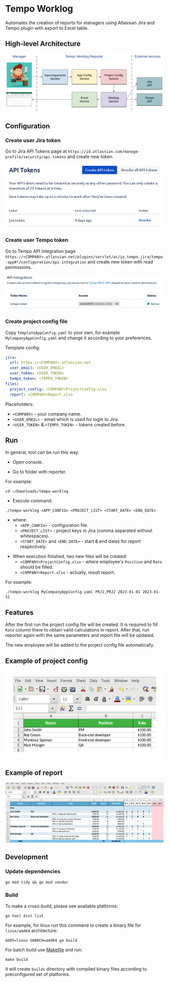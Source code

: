 # Tempo Worklog
Automates the creation of reports for managers using Atlassian Jira and Tempo plugin with export to Excel table.

## High-level Architecture

![alt](docs/arch.png)

## Configuration

### Create user Jira token
Go to Jira API Tokens page at `https://id.atlassian.com/manage-profile/security/api-tokens` and create new token.

![alt](docs/jira-token.png)

### Create user Tempo token
Go to Tempo API Integration page `https://<COMPANY>.atlassian.net/plugins/servlet/ac/io.tempo.jira/tempo-app#!/configuration/api-integration` and create new token with read permissions.

![alt](docs/tempo-token.png)

### Create project config file
Copy `TemplateAppConfig.yaml` to your own, for example `MyCompanyAppConfig.yaml` and change it according to your preferences.

Template config:
```yaml
jira:
  url: https://<COMPANY>.atlassian.net
  user_email: <USER_EMAIL>
  user_token: <USER_TOKEN>
  tempo_token: <TEMPO_TOKEN>
files:
  project_config: <COMPANY>ProjectConfig.xlsx
  report: <COMPANY>Report.xlsx
```

Placeholders:
- `<COMPANY>` - your company name.
- `<USER_EMAIL>` - email which is used for login to Jira.
- `<USER_TOKEN>` & `<TEMPO_TOKEN>` - tokens created before.

## Run
In general, tool can be run this way:

- Open console.

- Go to folder with reporter.

For example:
```text
cd ~/Downloads/tempo-worklog
```

- Execute command:
```text
./tempo-worklog <APP_CONFIG> <PROJECT_LIST> <START_DATE> <END_DATE>
```
* where:
    - `<APP_CONFIG>` - configuration file.
    - `<PROJECT_LIST>` - project keys in Jira (comma separated without whitespaces).
    - `<START_DATE>` and `<END_DATE>` - start & end dates for report respectively.

- When execution finished, two new files will be created:
    - `<COMPANY>ProjectConfig.xlsx` - where employee's `Position` and `Rate` should be filled.
    - `<COMPANY>Report.xlsx` - actually, result report.

For example:
```text
./tempo-worklog MyCompanyAppConfig.yaml PRJ1,PRJ2 2023-01-01 2023-01-31
```

## Features
After the first run the project config file will be created.
It is required to fill `Rate` column there to obtain valid calculations in report.
After that, run reporter again with the same parameters and report file will be updated.

The new employee will be added to the project config file automatically.

## Example of project config

![alt](docs/project-config-excel.png)

## Example of report

![alt](docs/report-excel.png)

## Development

### Update dependencies
```text
go mod tidy && go mod vendor
```

### Build
To make a cross-build, please see available platforms:
```text
go tool dist list
```

For example, for linux run this command to create a binary file for `linux/amd64` architecture:
```text
GOOS=linux GOARCH=amd64 go build
```

For batch build use [Makefile](Makefile) and run:
```text
make build
```
It will create `builds` directory with compiled binary files according to preconfigured set of platforms.
